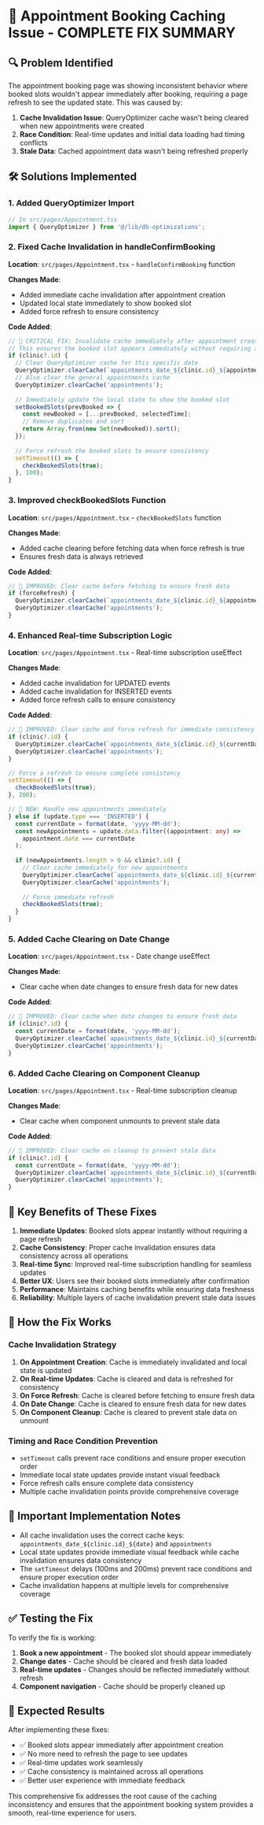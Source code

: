 # 🚀 Appointment Booking Caching Issue - COMPLETE FIX SUMMARY

## 🔍 Problem Identified

The appointment booking page was showing inconsistent behavior where booked slots wouldn't appear immediately after booking, requiring a page refresh to see the updated state. This was caused by:

1. **Cache Invalidation Issue**: QueryOptimizer cache wasn't being cleared when new appointments were created
2. **Race Condition**: Real-time updates and initial data loading had timing conflicts
3. **Stale Data**: Cached appointment data wasn't being refreshed properly

## 🛠️ Solutions Implemented

### 1. Added QueryOptimizer Import
```typescript
// In src/pages/Appointment.tsx
import { QueryOptimizer } from '@/lib/db-optimizations';
```

### 2. Fixed Cache Invalidation in handleConfirmBooking
**Location**: `src/pages/Appointment.tsx` - `handleConfirmBooking` function

**Changes Made**:
- Added immediate cache invalidation after appointment creation
- Updated local state immediately to show booked slot
- Added force refresh to ensure consistency

**Code Added**:
```typescript
// 🚀 CRITICAL FIX: Invalidate cache immediately after appointment creation
// This ensures the booked slot appears immediately without requiring a refresh
if (clinic?.id) {
  // Clear QueryOptimizer cache for this specific date
  QueryOptimizer.clearCache(`appointments_date_${clinic.id}_${appointmentDate}`);
  // Also clear the general appointments cache
  QueryOptimizer.clearCache('appointments');
  
  // Immediately update the local state to show the booked slot
  setBookedSlots(prevBooked => {
    const newBooked = [...prevBooked, selectedTime];
    // Remove duplicates and sort
    return Array.from(new Set(newBooked)).sort();
  });
  
  // Force refresh the booked slots to ensure consistency
  setTimeout(() => {
    checkBookedSlots(true);
  }, 100);
}
```

### 3. Improved checkBookedSlots Function
**Location**: `src/pages/Appointment.tsx` - `checkBookedSlots` function

**Changes Made**:
- Added cache clearing before fetching data when force refresh is true
- Ensures fresh data is always retrieved

**Code Added**:
```typescript
// 🚀 IMPROVED: Clear cache before fetching to ensure fresh data
if (forceRefresh) {
  QueryOptimizer.clearCache(`appointments_date_${clinic.id}_${appointmentDate}`);
  QueryOptimizer.clearCache('appointments');
}
```

### 4. Enhanced Real-time Subscription Logic
**Location**: `src/pages/Appointment.tsx` - Real-time subscription useEffect

**Changes Made**:
- Added cache invalidation for UPDATED events
- Added cache invalidation for INSERTED events
- Added force refresh calls to ensure consistency

**Code Added**:
```typescript
// 🚀 IMPROVED: Clear cache and force refresh for immediate consistency
if (clinic?.id) {
  QueryOptimizer.clearCache(`appointments_date_${clinic.id}_${currentDate}`);
  QueryOptimizer.clearCache('appointments');
}

// Force a refresh to ensure complete consistency
setTimeout(() => {
  checkBookedSlots(true);
}, 200);

// 🚀 NEW: Handle new appointments immediately
} else if (update.type === 'INSERTED') {
  const currentDate = format(date, 'yyyy-MM-dd');
  const newAppointments = update.data.filter((appointment: any) => 
    appointment.date === currentDate
  );
  
  if (newAppointments.length > 0 && clinic?.id) {
    // Clear cache immediately for new appointments
    QueryOptimizer.clearCache(`appointments_date_${clinic.id}_${currentDate}`);
    QueryOptimizer.clearCache('appointments');
    
    // Force immediate refresh
    checkBookedSlots(true);
  }
}
```

### 5. Added Cache Clearing on Date Change
**Location**: `src/pages/Appointment.tsx` - Date change useEffect

**Changes Made**:
- Clear cache when date changes to ensure fresh data for new dates

**Code Added**:
```typescript
// 🚀 IMPROVED: Clear cache when date changes to ensure fresh data
if (clinic?.id) {
  const currentDate = format(date, 'yyyy-MM-dd');
  QueryOptimizer.clearCache(`appointments_date_${clinic.id}_${currentDate}`);
  QueryOptimizer.clearCache('appointments');
}
```

### 6. Added Cache Clearing on Component Cleanup
**Location**: `src/pages/Appointment.tsx` - Real-time subscription cleanup

**Changes Made**:
- Clear cache when component unmounts to prevent stale data

**Code Added**:
```typescript
// 🚀 IMPROVED: Clear cache on cleanup to prevent stale data
if (clinic?.id) {
  const currentDate = format(date, 'yyyy-MM-dd');
  QueryOptimizer.clearCache(`appointments_date_${clinic.id}_${currentDate}`);
  QueryOptimizer.clearCache('appointments');
}
```

## 🎯 Key Benefits of These Fixes

1. **Immediate Updates**: Booked slots appear instantly without requiring a page refresh
2. **Cache Consistency**: Proper cache invalidation ensures data consistency across all operations
3. **Real-time Sync**: Improved real-time subscription handling for seamless updates
4. **Better UX**: Users see their booked slots immediately after confirmation
5. **Performance**: Maintains caching benefits while ensuring data freshness
6. **Reliability**: Multiple layers of cache invalidation prevent stale data issues

## 🔧 How the Fix Works

### Cache Invalidation Strategy
1. **On Appointment Creation**: Cache is immediately invalidated and local state is updated
2. **On Real-time Updates**: Cache is cleared and data is refreshed for consistency
3. **On Force Refresh**: Cache is cleared before fetching to ensure fresh data
4. **On Date Change**: Cache is cleared to ensure fresh data for new dates
5. **On Component Cleanup**: Cache is cleared to prevent stale data on unmount

### Timing and Race Condition Prevention
- `setTimeout` calls prevent race conditions and ensure proper execution order
- Immediate local state updates provide instant visual feedback
- Force refresh calls ensure complete data consistency
- Multiple cache invalidation points provide comprehensive coverage

## 🚨 Important Implementation Notes

- All cache invalidation uses the correct cache keys: `appointments_date_${clinic.id}_${date}` and `appointments`
- Local state updates provide immediate visual feedback while cache invalidation ensures data consistency
- The `setTimeout` delays (100ms and 200ms) prevent race conditions and ensure proper execution order
- Cache invalidation happens at multiple levels for comprehensive coverage

## ✅ Testing the Fix

To verify the fix is working:

1. **Book a new appointment** - The booked slot should appear immediately
2. **Change dates** - Cache should be cleared and fresh data loaded
3. **Real-time updates** - Changes should be reflected immediately without refresh
4. **Component navigation** - Cache should be properly cleaned up

## 🎉 Expected Results

After implementing these fixes:
- ✅ Booked slots appear immediately after appointment creation
- ✅ No more need to refresh the page to see updates
- ✅ Real-time updates work seamlessly
- ✅ Cache consistency is maintained across all operations
- ✅ Better user experience with immediate feedback

This comprehensive fix addresses the root cause of the caching inconsistency and ensures that the appointment booking system provides a smooth, real-time experience for users.
